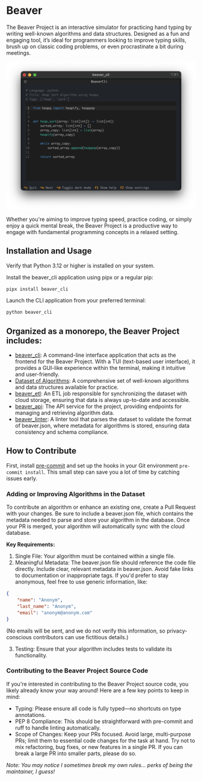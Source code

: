 # Beaver
The Beaver Project is an interactive simulator for practicing hand typing by writing well-known algorithms and data structures. Designed as a fun and engaging tool, it’s ideal for programmers looking to improve typing skills, brush up on classic coding problems, or even procrastinate a bit during meetings.

![beaver-cli screen shot](docs/beaver_cli_screenshot.png)

Whether you're aiming to improve typing speed, practice coding, or simply enjoy a quick mental break, the Beaver Project is a productive way to engage with fundamental programming concepts in a relaxed setting.

## Installation and Usage
Verify that Python 3.12 or higher is installed on your system.

Install the beaver_cli application using pipx or a regular pip:

```bash
pipx install beaver_cli
```
Launch the CLI application from your preferred terminal:

```bash
python beaver_cli
```

## Organized as a monorepo, the Beaver Project includes:

* [beaver_cli](frontend/beaver_terminal/README.md): A command-line interface application that acts as the frontend for the Beaver Project. With a TUI (text-based user interface), it provides a GUI-like experience within the terminal, making it intuitive and user-friendly.
* [Dataset of Algorithms](dataset/python/): A comprehensive set of well-known algorithms and data structures available for practice.
* [beaver_etl](backend/apps/beaver_etl/README.md): An ETL job responsible for synchronizing the dataset with cloud storage, ensuring that data is always up-to-date and accessible.
* [beaver_api](backend/apps/beaver_api/README.md): The API service for the project, providing endpoints for managing and retrieving algorithm data.
* [beaver_linter](backend/apps/beaver_linter/README.md): A linter tool that parses the dataset to validate the format of beaver.json, where metadata for algorithms is stored, ensuring data consistency and schema compliance.


## How to Contribute
First, install [pre-commit](https://pre-commit.com/) and set up the hooks in your Git environment `pre-commit install`. This small step can save you a lot of time by catching issues early.

### Adding or Improving Algorithms in the Dataset
To contribute an algorithm or enhance an existing one, create a Pull Request with your changes. Be sure to include a beaver.json file, which contains the metadata needed to parse and store your algorithm in the database. Once your PR is merged, your algorithm will automatically sync with the cloud database.

**Key Requirements:**
1. Single File: Your algorithm must be contained within a single file.
2. Meaningful Metadata: The beaver.json file should reference the code file directly. Include clear, relevant metadata in beaver.json. Avoid fake links to documentation or inappropriate tags. If you'd prefer to stay anonymous, feel free to use generic information, like:

```json
{
    "name": "Anonym",
    "last_name": "Anonym",
    "email": "anonym@anonym.com"
}
```
(No emails will be sent, and we do not verify this information, so privacy-conscious contributors can use fictitious details.)

3. Testing: Ensure that your algorithm includes tests to validate its functionality.

### Contributing to the Beaver Project Source Code
If you're interested in contributing to the Beaver Project source code, you likely already know your way around! Here are a few key points to keep in mind:

* Typing: Please ensure all code is fully typed—no shortcuts on type annotations.
* PEP 8 Compliance: This should be straightforward with pre-commit and ruff to handle linting automatically.
* Scope of Changes: Keep your PRs focused. Avoid large, multi-purpose PRs; limit them to essential code changes for the task at hand. Try not to mix refactoring, bug fixes, or new features in a single PR. If you can break a large PR into smaller parts, please do so.

*Note: You may notice I sometimes break my own rules... perks of being the maintainer, I guess!*
